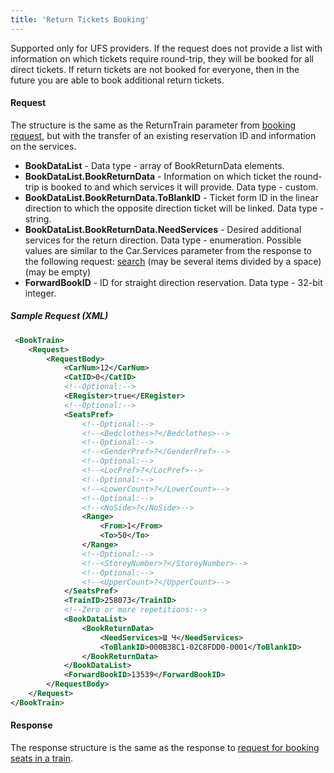 ```yaml
---
title: 'Return Tickets Booking'
---
```


Supported only for UFS providers.
If the request does not provide a list with information on which tickets require round-trip, they will be booked for all direct tickets.
If return tickets are not booked for everyone, then in the future you are able to book additional return tickets. 

#### Request

The structure is the same as the ReturnTrain parameter from [booking request](/trains/trains_stages/booktrain), but with the transfer of an existing reservation ID and information on the services.

-   **BookDataList** - Data type - array of BookReturnData elements.
-   **BookDataList.BookReturnData** - Information on which ticket the round-trip is booked to and which services it will provide. Data type - custom. 
-   **BookDataList.BookReturnData.ToBlankID** - Ticket form ID in the linear direction to which the opposite direction ticket will be linked. Data type - string.
-   **BookDataList.BookReturnData.NeedServices** - Desired additional services for the return direction. Data type - enumeration. Possible values are similar to the Car.Services parameter from the response to the following request: [search](/trains/trains_stages/searchtrains) (may be several items divided by a space) (may be empty)
-   **ForwardBookID** - ID for straight direction reservation. Data type - 32-bit integer.

##### Sample Request (XML)
```xml
 <BookTrain>
    <Request>
        <RequestBody>
            <CarNum>12</CarNum>
            <CatID>0</CatID>
            <!--Optional:-->
            <ERegister>true</ERegister>
            <!--Optional:-->
            <SeatsPref>
                <!--Optional:-->
                <!--<Bedclothes>?</Bedclothes>-->
                <!--Optional:-->
                <!--<GenderPref>?</GenderPref>-->
                <!--Optional:-->
                <!--<LocPref>?</LocPref>-->
                <!--Optional:-->
                <!--<LowerCount>?</LowerCount>-->
                <!--Optional:-->
                <!--<NoSide>?</NoSide>-->
                <Range>
                    <From>1</From>
                    <To>50</To>
                </Range>
                <!--Optional:-->
                <!--<StoreyNumber>?</StoreyNumber>-->
                <!--Optional:-->
                <!--<UpperCount>?</UpperCount>-->
            </SeatsPref>
            <TrainID>258073</TrainID>
            <!--Zero or more repetitions:-->
            <BookDataList>
                <BookReturnData>
                    <NeedServices>Ш Ч</NeedServices>
                    <ToBlankID>000B38C1-02C8FDD0-0001</ToBlankID>
                </BookReturnData>
            </BookDataList>
            <ForwardBookID>13539</ForwardBookID>
        </RequestBody>
    </Request>
</BookTrain>
```

#### Response

The response structure is the same as the response to [request for booking seats in a train](/trains/trains_stages/booktrain).